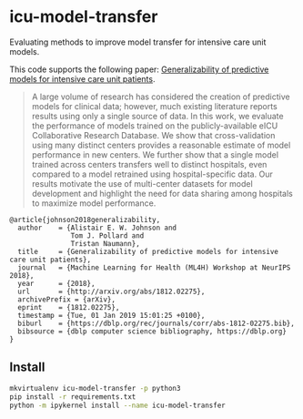 # icu-model-transfer
Evaluating methods to improve model transfer for intensive care unit models.

This code supports the following paper: [Generalizability of predictive models for intensive care unit patients](https://arxiv.org/abs/1812.02275).

> A large volume of research has considered the creation of predictive models for clinical data; however, much existing literature reports results using only a single source of data. In this work, we evaluate the performance of models trained on the publicly-available eICU Collaborative Research Database. We show that cross-validation using many distinct centers provides a reasonable estimate of model performance in new centers. We further show that a single model trained across centers transfers well to distinct hospitals, even compared to a model retrained using hospital-specific data. Our results motivate the use of multi-center datasets for model development and highlight the need for data sharing among hospitals to maximize model performance.

```
@article{johnson2018generalizability,
  author    = {Alistair E. W. Johnson and
               Tom J. Pollard and
               Tristan Naumann},
  title     = {Generalizability of predictive models for intensive care unit patients},
  journal   = {Machine Learning for Health (ML4H) Workshop at NeurIPS 2018},
  year      = {2018},
  url       = {http://arxiv.org/abs/1812.02275},
  archivePrefix = {arXiv},
  eprint    = {1812.02275},
  timestamp = {Tue, 01 Jan 2019 15:01:25 +0100},
  biburl    = {https://dblp.org/rec/journals/corr/abs-1812-02275.bib},
  bibsource = {dblp computer science bibliography, https://dblp.org}
}
```

## Install

```bash
mkvirtualenv icu-model-transfer -p python3
pip install -r requirements.txt
python -m ipykernel install --name icu-model-transfer
```
